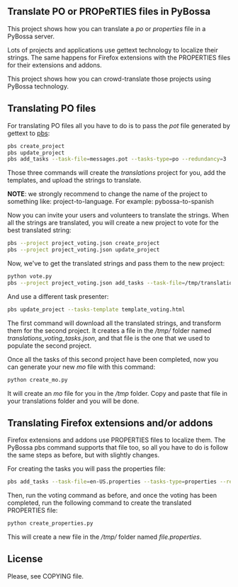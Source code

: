## Translate PO or PROPeRTIES files in PyBossa

This project shows how you can translate a *po* or *properties* file in a PyBossa server.

Lots of projects and applications use gettext technology to localize their
strings. The same happens for Firefox extensions with the PROPERTIES files for
their extensions and addons.

This project shows how you can crowd-translate those projects using PyBossa
technology.

## Translating PO files

For translating PO files all you have to do is to pass the *pot* file generated
by gettext to [pbs](https://github.com/PyBossa/pbs):

```bash
pbs create_project
pbs update_project
pbs add_tasks --task-file=messages.pot --tasks-type=po --redundancy=3
```

Those three commands will create the *translations* project for you, add the
templates, and upload the strings to translate.

**NOTE**: we strongly recommend to change the name of the project to something
like: project-to-language. For example: pybossa-to-spanish

Now you can invite your users and volunteers to translate the strings. When all
the strings are translated, you will create a new project to vote for the best
translated string:


```bash
pbs --project project_voting.json create_project
pbs --project project_voting.json update_project
```

Now, we've to get the translated strings and pass them to the new project:

```bash
python vote.py
pbs --project project_voting.json add_tasks --task-file=/tmp/translations_voting_tasks.json --redundancy=5
```

And use a different task presenter:

```bash
pbs update_project --tasks-template template_voting.html
```

The first command will download all the translated strings, and transform them
for the second project. It creates a file in the */tmp/* folder named
*translations_voting_tasks.json*, and that file is the one that we used to
populate the second project.

Once all the tasks of this second project have been completed, now you can
generate your new *mo* file with this command:

```bash
python create_mo.py
```

It will create an *mo* file for you in the */tmp* folder. Copy and paste that
file in your translations folder and you will be done.

## Translating Firefox extensions and/or addons

Firefox extensions and addons use PROPERTIES files to localize them. The
PyBossa pbs command supports that file too, so all you have to do is follow the
same steps as before, but with slightly changes.

For creating the tasks you will pass the properties file:

```bash
pbs add_tasks --task-file=en-US.properties --tasks-type=properties --redundancy=3
```

Then, run the voting command as before, and once the voting has been completed,
run the following command to create the translated PROPERTIES file:

```bash
python create_properties.py
```

This will create a new file in the */tmp/* folder named *file.properties*.

## License

Please, see COPYING file.
